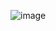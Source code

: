 ![image](https://github.com/thoriqqrn/Final-Project-Proglan/assets/153405232/b1961061-bb9a-4651-8a21-52816e6f665f)

